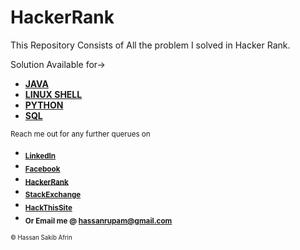 # HackerRank
This Repository Consists of All the problem I solved in Hacker Rank.

Solution Available for->
* __[JAVA](https://github.com/strangerOfDarkness/HackerRank/tree/main/Java)__
* __[LINUX SHELL](https://github.com/strangerOfDarkness/HackerRank/tree/main/Linux%20Shell)__  
* __[PYTHON](https://github.com/strangerOfDarkness/HackerRank/tree/main/Python)__  
* __[SQL](https://github.com/strangerOfDarkness/HackerRank/tree/main/SQL)__  

<sub>Reach me out for any further querues on</sub>
 * <sub>**[LinkedIn](https://www.linkedin.com/in/hassanrupam/)**</sub>
 * <sub>**[Facebook](https://www.facebook.com/hassan.sakib/)**</sub>
 * <sub>**[HackerRank](https://www.hackerrank.com/ID15103144)**</sub>
 * <sub>**[StackExchange](https://stackexchange.com/users/12605274/hassan-sakib-rupam)**</sub>
 * <sub>**[HackThisSite](https://www.hackthissite.org/user/view/_d4RKN355/)**</sub>
 * <sub>**Or Email me @ [hassanrupam@gmail.com](mailto:hassanrupam@gmail.com)**</sub>

<sub><sup>:copyright: Hassan Sakib Afrin</sup></sub>
